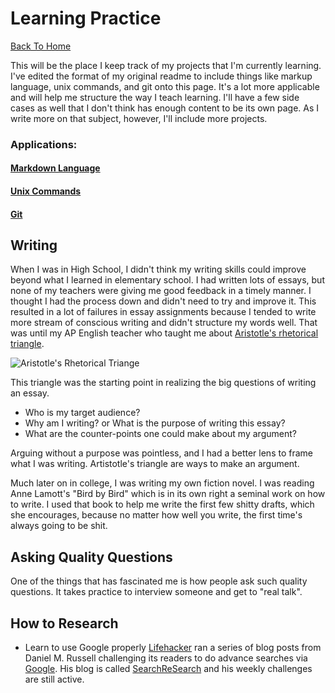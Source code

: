 Learning Practice
=================
[Back To Home](../README.md)

This will be the place I keep track of my projects that I'm currently learning. I've edited the format of my original readme to include things like markup language, unix commands, and git onto this page. It's a lot more applicable and will help me structure the way I teach learning. I'll have a few side cases as well that I don't think has enough content to be its own page. As I write more on that subject, however, I'll include more projects.

### Applications:

#### [Markdown Language](../markdown)
#### [Unix Commands](../unix)
#### [Git](../git)

## Writing

When I was in High School, I didn't think my writing skills could improve beyond what I learned in elementary school. I had written lots of essays, but none of my teachers were giving me good feedback in a timely manner. I thought I had the process down and didn't need to try and improve it. This resulted in a lot of failures in essay assignments because I tended to write more stream of conscious writing and didn't structure my words well. That was until my AP English teacher who taught me about [Aristotle's rhetorical triangle](http://www.public.asu.edu/~jvanasu/rhet-triangle.htm).

![Aristotle's Rhetorical Triange](http://thispublicaddress.com/tPA1/images/03_2002/t2.gif)

This triangle was the starting point in realizing the big questions of writing an essay.

* Who is my target audience?
* Why am I writing? or What is the purpose of writing this essay?
* What are the counter-points one could make about my argument?

Arguing without a purpose was pointless, and I had a better lens to frame what I was writing. Artistotle's triangle are ways to make an argument. 

Much later on in college, I was writing my own fiction novel. I was reading Anne Lamott's "Bird by Bird" which is in its own right a seminal work on how to write. I used that book to help me write the first few shitty drafts, which she encourages, because no matter how well you write, the first time's always going to be shit.

## Asking Quality Questions

One of the things that has fascinated me is how people ask such quality questions. It takes practice to interview someone and get to "real talk".

## How to Research

* Learn to use Google properly
[Lifehacker](http://lifehacker.com/) ran a series of blog posts from Daniel M. Russell challenging its readers to do advance searches via [Google](https://www.google.com/). His blog is called [SearchReSearch](http://searchresearch1.blogspot.com/) and his weekly challenges are still active.